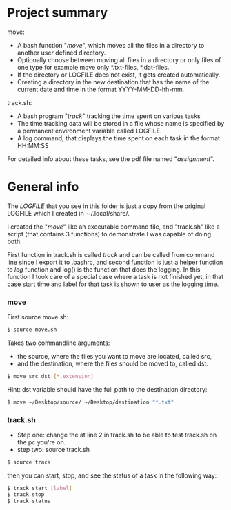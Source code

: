 # Project summary
move:
- A bash function "*move*", which moves all the files in a directory to another user defined directory.
- Optionally choose between moving all files in a directory or only files of one type for example move 
  only *.txt-files, *.dat-files.
- If the directory or LOGFILE does not exist, it gets created automatically.
- Creating a directory in the new destination that has the name of the current date and time in the 
  format YYYY-MM-DD-hh-mm.
  
track.sh:
- A bash program "*track*" tracking the time spent on various tasks
- The time tracking data will be stored in a file whose name is specified by a permanent environment variable 
  called LOGFILE.
- A log command, that displays the time spent on each task in the format HH:MM:SS

For detailed info about these tasks, see the pdf file named "*assignment*".

# General info
The *LOGFILE* that you see in this folder is just a copy from the original LOGFILE which I created in ∼/.local/share/.

I created the "*move*" like an executable command file, and "track.sh" like a script (that contains 3 functions) to 
demonstrate I was capable of doing both. 

First function in track.sh is called *track* and can be called from command line since I export it to .bashrc, and 
second function is just a helper function to *log* function and log() is the function that does the logging. In this
function I took care of a special case where a task is not finished yet, in that case start time and label for
that task is shown to user as the logging time.


### move
First source move.sh:
```bash
$ source move.sh 
```
Takes two commandline arguments: 
- the source, where the files you want to move are located, called src, 
- and the destination, where the files should be moved to, called dst.
```bash
$ move src dst [*.extension] 
```
Hint: dst variable should have the full path to the destination directory:
```bash
$ move ~/Desktop/source/ ~/Desktop/destination "*.txt"
```

### track.sh
- Step one:
change the <username> at line 2 in track.sh to be able to test track.sh on the pc you're on.
- step two: source track.sh
```bash
$ source track
```
then you can start, stop, and see the status of a task in the following way:
```bash
$ track start [label]
$ track stop
$ track status
```
